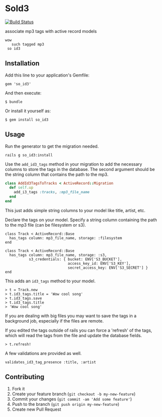 # SoId3

[![Build Status](https://img.shields.io/travis/mcfiredrill/so_id3/master.svg)](https://travis-ci.org/mcfiredrill/so_id3)

associate mp3 tags with active record models

```
wow
   such tagged mp3
 so id3
```

## Installation

Add this line to your application's Gemfile:

    gem 'so_id3'

And then execute:

    $ bundle

Or install it yourself as:

    $ gem install so_id3

## Usage

Run the generator to get the migration needed.

```
rails g so_id3:install
```

Use the `add_id3_tags` method in your migration to add the necessary columns to
store the tags in the database. The second argument should be the string column
that contains the path to the mp3.

```ruby
class AddId3TagsToTracks < ActiveRecord::Migration
  def self.up
    add_i3_tags :tracks, :mp3_file_name
  end
end
```

This just adds simple string columns to your model like title, artist, etc.

Declare the tags on your model. Specify a string column containing the path to
the mp3 file (can be filesystem or s3).
```
class Track < ActiveRecord::Base
  has_tags column: mp3_file_name, storage: :filesystem
end
```

```
class Track < ActiveRecord::Base
  has_tags column: mp3_file_name, storage: :s3,
           s3_credentials: { bucket: ENV['S3_BUCKET'],
                             access_key_id: ENV['S3_KEY'],
                             secret_access_key: ENV['S3_SECRET'] }
end
```

This adds an `id3_tags` method to your model.

```
> t = Track.new
> t.id3_tags.title = 'Wow cool song'
> t.id3_tags.save
> t.id3_tags.title
> 'Wow cool song'
```

If you are dealing with big files you may want to save the tags in a background
job, especially if the files are remote.

If you edited the tags outside of rails you can force a 'refresh' of the tags,
which will read the tags from the file and update the database fields.

```
> t.refresh!
```

A few validations are provided as well.

```
validates_id3_tag_presence :title, :artist
```

## Contributing

1. Fork it
2. Create your feature branch (`git checkout -b my-new-feature`)
3. Commit your changes (`git commit -am 'Add some feature'`)
4. Push to the branch (`git push origin my-new-feature`)
5. Create new Pull Request
